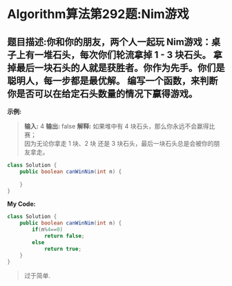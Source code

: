 # Algorithm算法第292题:Nim游戏
## 题目描述:你和你的朋友，两个人一起玩 Nim游戏：桌子上有一堆石头，每次你们轮流拿掉 1 - 3 块石头。 拿掉最后一块石头的人就是获胜者。你作为先手。你们是聪明人，每一步都是最优解。 编写一个函数，来判断你是否可以在给定石头数量的情况下赢得游戏。

**示例:**

> **输入:** 4
> **输出:** false
> **解释:** 如果堆中有 4 块石头，那么你永远不会赢得比赛；<br>
因为无论你拿走 1 块、2 块 还是 3 块石头，最后一块石头总是会被你的朋友拿走。

````java
class Solution {
    public boolean canWinNim(int n) {
    	
    }
}
````

**My Code:**
````java
class Solution {
    public boolean canWinNim(int n) {
        if(n%4==0)
            return false;
        else
            return true;
    }
}
````
> 过于简单.


